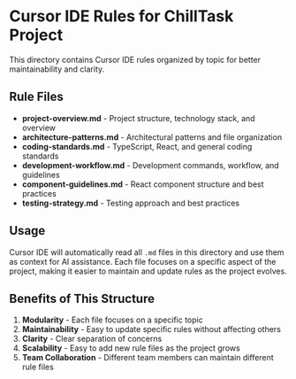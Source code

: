 # Cursor IDE Rules for ChillTask Project

This directory contains Cursor IDE rules organized by topic for better maintainability and clarity.

## Rule Files

- **project-overview.md** - Project structure, technology stack, and overview
- **architecture-patterns.md** - Architectural patterns and file organization
- **coding-standards.md** - TypeScript, React, and general coding standards
- **development-workflow.md** - Development commands, workflow, and guidelines
- **component-guidelines.md** - React component structure and best practices
- **testing-strategy.md** - Testing approach and best practices

## Usage

Cursor IDE will automatically read all `.md` files in this directory and use them as context for AI assistance. Each file focuses on a specific aspect of the project, making it easier to maintain and update rules as the project evolves.

## Benefits of This Structure

1. **Modularity** - Each file focuses on a specific topic
2. **Maintainability** - Easy to update specific rules without affecting others
3. **Clarity** - Clear separation of concerns
4. **Scalability** - Easy to add new rule files as the project grows
5. **Team Collaboration** - Different team members can maintain different rule files
